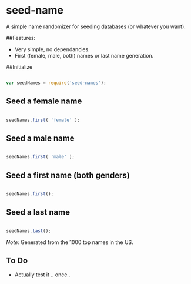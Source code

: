 # seed-name

A simple name randomizer for seeding databases (or whatever you want).

##Features:

* Very simple, no dependancies.
* First (female, male, both) names or last name generation.

##Initialize

```javascript

var seedNames = require('seed-names');

```
## Seed a female name

```javascript

seedNames.first( 'female' );

```

## Seed a male name

```javascript

seedNames.first( 'male' );

```

## Seed a first name (both genders)

```javascript

seedNames.first();

```

## Seed a last name

```javascript

seedNames.last();

```

*Note:* Generated from the 1000 top names in the US.

## To Do

* Actually test it .. once..
